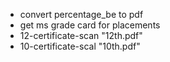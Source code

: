 * convert percentage_be to pdf
* get ms grade card for placements 
* 12-certificate-scan "12th.pdf"
* 10-certificate-scal "10th.pdf"

